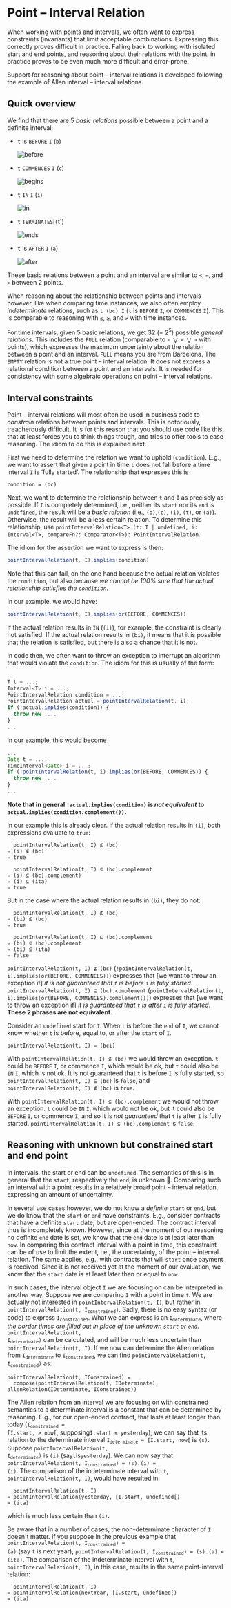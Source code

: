 # Point – Interval Relation

When working with points and intervals, we often want to express constraints (invariants) that limit acceptable
combinations. Expressing this correctly proves difficult in practice. Falling back to working with isolated start and
end points, and reasoning about their relations with the point, in practice proves to be even much more difficult and
error-prone.

Support for reasoning about point – interval relations is developed following the example of Allen interval – interval
relations.

## Quick overview

We find that there are 5 _basic relations_ possible between a point and a definite interval:

- `t` is `BEFORE` `I` (`b`)

  ![before](PointIntervalRelation-before.png)

- `t` `COMMENCES` `I` (`c`)

  ![begins](PointIntervalRelation-commences.png)

- `t` `IN` `I` (`i`)

  ![in](PointIntervalRelation-in.png)

- `t` `TERMINATES`I`(`t`)

  ![ends](PointIntervalRelation-terminates.png)

- `t` is `AFTER` `I` (`a`)

  ![after](PointIntervalRelation-after.png)

These basic relations between a point and an interval are similar to `<`, `=`, and `>` between 2 points.

When reasoning about the relationship between points and intervals however, like when comparing time instances, we also
often employ _indeterminate_ relations, such as `t (bc) I` (`t` is `BEFORE` `I`, or `COMMENCES` `I`). This is comparable
to reasoning with `≤`, `≥`, and `≠` with time instances.

For time intervals, given 5 basic relations, we get 32 (= 2<sup>5</sup>) possible _general relations_. This includes the
`FULL` relation (comparable to `< ⋁ = ⋁ >` with points), which expresses the maximum uncertainty about the relation
between a point and an interval. `FULL` means you are from Barcelona. The `EMPTY` relation is not a true point –
interval relation. It does not express a relational condition between a point and an intervals. It is needed for
consistency with some algebraic operations on point – interval relations.

## Interval constraints

Point – interval relations will most often be used in business code to _constrain_ relations between points and
intervals. This is notoriously, treacherously difficult. It is for this reason that you should use code like this, that
at least forces you to think things trough, and tries to offer tools to ease reasoning. The idiom to do this is
explained next.

First we need to determine the relation we want to uphold (`condition`). E.g., we want to assert that given a point in
time `t` does not fall before a time interval `I` is ‘fully started’. The relationship that expresses this is

```
condition = (bc)
```

Next, we want to determine the relationship between `t` and `I` as precisely as possible. If `I` is completely
determined, i.e., neither its `start` nor its `end` is `undefined`, the result will be a _basic relation_ (i.e.,
`(b)`,`(c)`, `(i)`, `(t)`, or `(a)`). Otherwise, the result will be a less certain relation. To determine this
relationship, use
`pointIntervalRelation<T> (t: T | undefined, i: Interval<T>, compareFn?: Comparator<T>): PointIntervalRelation`.

The idiom for the assertion we want to express is then:

```ts
pointIntervalRelation(t, I).implies(condition)
```

Note that this can fail, on the one hand because the actual relation violates the `condition`, but also because _we
cannot be 100% sure that the actual relationship satisfies the `condition`_.

In our example, we would have:

```ts
pointIntervalRelation(t, I).implies(or(BEFORE, COMMENCES))
```

If the actual relation results in `IN` (`(i)`), for example, the constraint is clearly not satisfied. If the actual
relation results in `(bi)`, it means that it is possible that the relation is satisfied, but there is also a chance that
it is not.

In code then, we often want to throw an exception to interrupt an algorithm that would violate the `condition`. The
idiom for this is usually of the form:

```ts
...
T t = ...;
Interval<T> i = ...;
PointIntervalRelation condition = ...;
PointIntervalRelation actual = pointIntervalRelation(t, i);
if (!actual.implies(condition)) {
  throw new ....
}
...
```

In our example, this would become

```ts
...
Date t = ...;
TimeInterval<Date> i = ...;
if (!pointIntervalRelation(t, i).implies(or(BEFORE, COMMENCES)) {
  throw new ....
}
...
```

**Note that in general `!actual.implies(condition)` is _not equivalent_ to `actual.implies(condition.complement())`.**

In our example this is already clear. If the actual relation results in `(i)`, both expressions evaluate to `true`:

```
  pointIntervalRelation(t, I) ⊈ (bc)
⇔ (i) ⊈ (bc)
⇔ true

  pointIntervalRelation(t, I) ⊆ (bc).complement
⇔ (i) ⊆ (bc).complement)
⇔ (i) ⊆ (ita)
⇔ true
```

But in the case where the actual relation results in `(bi)`, they do not:

```
  pointIntervalRelation(t, I) ⊈ (bc)
⇔ (bi) ⊈ (bc)
⇔ true

  pointIntervalRelation(t, I) ⊆ (bc).complement
⇔ (bi) ⊆ (bc).complement
⇔ (bi) ⊆ (ita)
⇔ false
```

`pointIntervalRelation(t, I) ⊈ (bc)` (`!pointIntervalRelation(t, i).implies(or(BEFORE, COMMENCES))`) expresses that [we
want to throw an exception if] _it is not guaranteed that `t` is before `i` is fully started_.
`pointIntervalRelation(t, I) ⊆ (bc).complement`
(`pointIntervalRelation(t, i).implies(or(BEFORE, COMMENCES).complement())`) expresses that [we want to throw an
exception if] _it is guaranteed that `t` is after `i` is fully started_. **These 2 phrases are not equivalent.**

Consider an `undefined` start for `I`. When `t` is before the `end` of `I`, we cannot know whether `t` is before, equal
to, or after the `start` of `I`.

```
pointIntervalRelation(t, I) = (bci)
```

With `pointIntervalRelation(t, I) ⊈ (bc)` we would throw an exception. `t` could be `BEFORE` `I`, or commence `I`, which
would be ok, but `t` could also be `IN` `I`, which is not ok. It is not guaranteed that `t` is before `I` is fully
started, so `pointIntervalRelation(t, I) ⊆ (bc)` is `false`, and `pointIntervalRelation(t, I) ⊈ (bc)` is `true`.

With `pointIntervalRelation(t, I) ⊆ (bc).complement` we would not throw an exception. `t` could be `IN` `I`, which would
not be ok, but it could also be `BEFORE` `I`, or commence `I`, and so it is _not guaranteed_ that `t` is after `I` is
fully started. `pointIntervalRelation(t, I) ⊆ (bc).complement` is `false`.

## Reasoning with unknown but constrained start and end point

In intervals, the start or end can be `undefined`. The semantics of this is in general that the `start`, respectively
the `end`, is unknown 🤷. Comparing such an interval with a point results in a relatively broad point – interval
relation, expressing an amount of uncertainty.

In several use cases however, we do not know a _definite_ `start` or `end`, but we do know that the `start` or `end`
have constraints. E.g., consider contracts that have a definite `start` date, but are open-ended. The contract interval
thus is incompletely known. However, since at the moment of our reasoning no definite `end` date is set, we know that
the `end` date is at least later than `now`. In comparing this contract interval with a point in time, this constraint
can be of use to limit the extent, i.e., the uncertainty, of the point – interval relation. The same applies, e.g., with
contracts that will `start` once payment is received. Since it is not received yet at the moment of our evaluation, we
know that the `start` date is at least later than or equal to `now`.

In such cases, the interval object `I` we are focusing on can be interpreted in another way. Suppose we are comparing
`I` with a point in time `t`. We are actually not interested in `pointIntervalRelation(t, I)`, but rather in
<code>pointIntervalRelation(t, I<sub>constrained</sub>)</code>. Sadly, there is no easy syntax (or code) to express
<code>I<sub>constrained</sub></code>. What we can express is an <code>I<sub>determinate</sub></code>, where _the border
times are filled out in place of the unknown `start` or `end`_. <code>pointIntervalRelation(t,
I<sub>determinate</sub>)</code> can be calculated, and will be much less uncertain than `pointIntervalRelation(t, I)`.
If we now can determine the Allen relation from <code>I<sub>determinate</sub></code> to
<code>I<sub>constrained</sub></code>, we can find <code>pointIntervalRelation(t, I<sub>constrained</sub>)</code> as:

```
pointIntervalRelation(t, IConstrained) =
  compose(pointIntervalRelation(t, IDeterminate), allenRelation(IDeterminate, IConstrained))
```

The Allen relation from an interval we are focusing on with constrained semantics to a determinate interval is a
constant that can be determined by reasoning. E.g., for our open-ended contract, that lasts at least longer than today
(<code>I<sub>constrained</sub> = [I.start, > now[</code>, supposing`I.start ≤ yesterday`), we can say that its relation
to the determinate interval <code>I<sub>determinate</sub> = [I.start, now[</code> is `(s)`. Suppose
<code>pointIntervalRelation(t, I<sub>determinate</sub>)</code> is `(i)` (say`t`is`yesterday`). We can now say that
<code>pointIntervalRelation(t, I<sub>constrained</sub>) = (s).(i) = (i)</code>. The comparison of the indeterminate
interval with `t`, `pointIntervalRelation(t, I)`, would have resulted in:

```
  pointIntervalRelation(t, I)
= pointIntervalRelation(yesterday, [I.start, undefined[)
= (ita)
```

which is much less certain than `(i)`.

Be aware that in a number of cases, the non-determinate character of `I` doesn't matter. If you suppose in the previous
example that <code>pointIntervalRelation(t, I<sub>constrained</sub>) = (a)</code> (say `t` is next year),
<code>pointIntervalRelation(t, I<sub>constrained</sub>) = (s).(a) = (ita)</code>. The comparison of the indeterminate
interval with `t`, `pointIntervalRelation(t, I)`, in this case, results in the same point-interval relation:

```
  pointIntervalRelation(t, I)
= pointIntervalRelation(nextYear, [I.start, undefined[)
= (ita)
```
